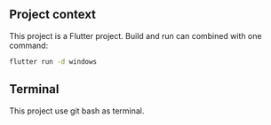 ## Project context
This project is a Flutter project.
Build and run can combined with one command:
```bash
flutter run -d windows
```

## Terminal
This project use git bash as terminal.